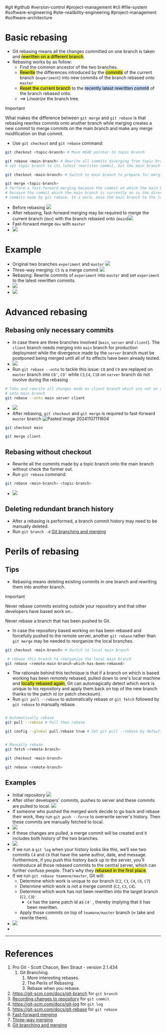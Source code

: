 #git #github #version-control #project-management #cli #file-system #software-engineering 
#site-realibility-engineering #project-management #software-architecture 

# Basic rebasing
- Git rebasing means all the changes committed on one branch is taken and <mark style="background: #e4e62d;">rewritten on a different branch</mark>.
- Rebasing works by as follow:
	- Find the common ancestor of the two branches.
	- <mark style="background: #e4e62d;">Rewrite</mark> the differences introduced by the <mark style="background: #e4e62d;">commits</mark> of the current branch (`experiment`) into new commits of the branch rebased onto  `master`
	- <mark style="background: #e4e62d;">Reset the current branch</mark> to the <mark style="background: #ADCCFFA6;">recently latest rewritten commit</mark> of the branch rebased onto.
	- $\implies$ *Linearize* the branch tree.
>[!Important]
>What makes the difference between `git merge` and `git rebase` is that rebasing rewrites commits onto another branch while merging creates a new commit to merge commits on the main branch and make any merge modification on that commit.

- Use `git checkout` and `git rebase` command:
```bash
git checkout <topic-branch> # Move HEAD pointer to topic branch

git rebase <main-branch> # Rewrite all commits diverging from topic branch onto main branch, 
# set topic branch to its latest rewritten commit, but the main branch has not moved yet

git checkout <main-branch> # Switch to main branch to prepare for merging

git merge <topic-branch> 
# Perform a fast-forward merging because the commit on which the main branch
# because the commit which the main branch is currently on is the direct ancestor of the rewritten
# commits made by git rebase. In a word, move the main branch to the latest rewritten commit.

```
- Before rebasing ![](Pasted%20image%2020241102153226.png)
- After rebasing, fast-forward merging may be required to merge the current branch (`dev`) with the branch rebased onto (`main`)![](Pasted%20image%2020241102153255.png)
- Fast-forward merge `dev` with `master`
- ![](Pasted%20image%2020241102153912.png)
# Example
- Original two branches `experiment` and `master` ![](Pasted%20image%2020241102145405.png)
- Three-way merging: `C5` is a merge commit ![](Pasted%20image%2020241102145031.png)
- Rebasing: Rewrite commits of `experiment` into `master` and set `experiment` to the latest rewritten commits.
- ![](Pasted%20image%2020241102153605.png)
- ![](Pasted%20image%2020241102153951.png)

# Advanced rebasing
## Rebasing only necessary commits
- In case there are three branches involved (`main`, `server` and `client`). The `client` branch needs merging into `main` branch for production deployment while the divergence made by the `server` branch must be postponed being merged until all of its effects have been already tested.
- ![](Pasted%20image%2020241107110945.png)
- Run `git rebase --onto` to tackle this issue: `C8` and `C9` are replayed on `master` branch into `C8'`, `C9'` while `C3`,`C4`, `C10` on `server` branch do not involve during the rebasing
```bash
# Take and rewrite all changes made on client branch which are not on server branch o
# onto main branch
git rebase --onto main server client
```

- ![](Pasted%20image%2020241107111745.png)
- After rebasing, `git checkout` and `git merge` is required to fast-forward `master` branch ![Pasted image 20241107111604](Pasted%20image%2020241107111604.png)
```bash
git checkout main

git merge client
```

## Rebasing without checkout
- Rewrite all the commits made by a topic branch onto the main branch without check the former out.
- Run `git rebase` command.
```bash
git rebase <main-branch> <topic-branch>
```
- ![](Pasted%20image%2020241107112314.png)
## Deleting redundant branch history
- After a rebasing is performed, a branch commit history may need to be manually deleted.
- Run `git branch -d` [Git branching and merging](Git%20branching%20and%20merging.md)

# Perils of rebasing
## Tips
- Rebasing means deleting existing commits in one branch and rewriting them into another branch.
>[!Important]
>Never rebase commits existing outside your repository and that other developers have based work on..
>
>Never rebase a branch that has been pushed to Git.


- In case the repository based working on has been rebased and forcefully pushed to the remote server, another `git rebase` rather than `git merge` may be needed to reorganize the local branches.
```bash
git checkout <main-branch> # Switch to local main branch

 # rebase this branch to reorganize the local main branch
git rebase <remote-main-branch-which-has-been-rebased>
```
- The rationale behind this technique is that if a branch on which is based working has been remotely rebased, pulled down to one's local machine and <mark style="background: #e4e62d;">locally rebased again</mark>, Git can automagically detect which work is unique to his repository and apply them back on top of the new branch thanks to the patch id (or patch checksum).
- Run `git pull --rebase` to automatically rebase or `git fetch` followed by `git rebase` to manually rebase.
```bash title:"Rebase when your work has already rebased"

# Automatically rebase
git pull --rebase # Pull then rebase

git config --global pull.rebase true # Set git pull --rebase by default


# Manually rebase
git fetch <remote-branch>

git checkout <main-branch>

git rebase <remote-branch>

```
## Examples
- Initial repository ![](Pasted%20image%2020241107114023.png)
- After other developers' commits, pushes to server and these commits are pulled to local. ![](Pasted%20image%2020241107114304.png)
- If someone who pushed the merged work decide to go back and rebase their work, they run `git push --force` to overwrite server's history. Then these commits are manually fetched to local.
- ![](Pasted%20image%2020241107114808.png)
- If these changes are pulled, a merge commit will be created and it includes both history of the two branches.
- ![](Pasted%20image%2020241107115259.png)
- If we run a `git log` when your history looks like this, we’ll see two commits `C4` and `C6` that have the same author, date, and message.  Furthermore, if you push this history back up to the server, you’ll reintroduce all those rebased commits to the central server, which can further confuse people. That’s why they <mark style="background: #e4e62d;">rebased in the first place</mark>.
- If we run `git rebase teamone/master`, Git will:
	- Determine which work is unique to our branch (`C2`,  `C3`, `C4`, `C6`, `C7`)
	- Determine which work is not a merge commit (`C2`, `C3`, `C4`).
	- Determine which work has not been rewritten into the target branch (`C2`, `C3`):
		- `C4` has the same patch id as `C4'` , thereby implying that it has been rewritten.
	- Apply those commits on top of `teamone/master` branch ($\approx$ take and rewrite them).
- ![](Pasted%20image%2020241107143506.png)
- 
---
# References
1. Pro Git - Scott Chacon, Ben Straut - version 2.1.434
	1. Git Branching.
		1. More interesting rebases.
		2. The Perils of Rebasing.
		3. Rebase when you rebase.
1. https://git-scm.com/docs/git-branch for `git branch`
2. [Recording changes to repository](Recording%20changes%20to%20repository.md) for `git commit`.
3. https://git-scm.com/docs/git-log for `git log`
4. https://git-scm.com/docs/git-rebase for `git rebase`
5. [Fast-forward merging](Git%20branching%20and%20merging.md#Fast-forward%20merging)
6. [Three-way merging](Git%20branching%20and%20merging.md#Three-way%20merging)
7. [Git branching and merging](Git%20branching%20and%20merging.md)